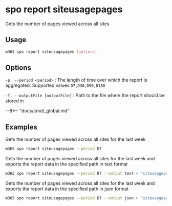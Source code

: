 # spo report siteusagepages

Gets the number of pages viewed across all sites

## Usage

```sh
m365 spo report siteusagepages [options]
```

## Options

`-p, --period <period>`
: The length of time over which the report is aggregated. Supported values `D7,D30,D90,D180`

`-f, --outputFile [outputFile]`
: Path to the file where the report should be stored in

--8<-- "docs/cmd/_global.md"

## Examples

Gets the number of pages viewed across all sites for the last week

```sh
m365 spo report siteusagepages --period D7
```

Gets the number of pages viewed across all sites for the last week and exports the report data in the specified path in text format

```sh
m365 spo report siteusagepages --period D7 --output text > "siteusagepages.txt"
```

Gets the number of pages viewed across all sites for the last week and exports the report data in the specified path in json format

```sh
m365 spo report siteusagepages --period D7 --output json > "siteusagepages.json"
```
